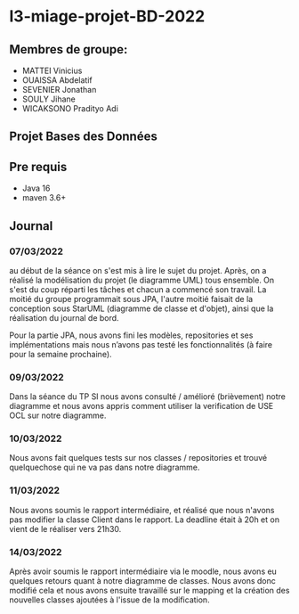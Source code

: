 # l3-miage-projet-BD-2022

## Membres de groupe:
* MATTEI Vinicius
* OUAISSA Abdelatif
* SEVENIER Jonathan
* SOULY Jihane
* WICAKSONO Pradityo Adi


## Projet Bases des Données


## Pre requis
* Java 16
* maven 3.6+


## Journal
### 07/03/2022
au début de la séance on s'est mis à lire le sujet du projet. Après, on a réalisé la modélisation du projet (le diagramme UML) tous ensemble. On s'est du coup réparti les tâches et chacun a commencé son travail. La moitié du groupe programmait sous JPA, l'autre moitié faisait de la conception sous StarUML (diagramme de classe et d'objet), ainsi que la réalisation du journal de bord. 

Pour la partie JPA, nous avons fini les modèles, repositories et ses implémentations mais nous n’avons pas testé les fonctionnalités (à faire pour la semaine prochaine).


### 09/03/2022
Dans la séance du TP SI nous avons consulté / amélioré (brièvement) notre diagramme et nous avons appris comment utiliser la verification de USE OCL sur notre diagramme.

### 10/03/2022
Nous avons fait quelques tests sur nos classes / repositories et trouvé quelquechose qui ne va pas dans notre diagramme.

### 11/03/2022
Nous avons soumis le rapport intermédiaire, et réalisé que nous n'avons pas modifier la classe Client dans le rapport. La deadline était à 20h et on vient de le réaliser vers 21h30.

### 14/03/2022
Après avoir soumis le rapport intermédiaire via le moodle, nous avons eu quelques retours quant à notre diagramme de classes. Nous avons donc modifié cela et nous avons ensuite travaillé sur le mapping et la création des nouvelles classes ajoutées à l'issue de la modification. 
